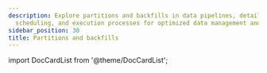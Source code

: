 ```yaml
---
description: Explore partitions and backfills in data pipelines, detailing configuration,
  scheduling, and execution processes for optimized data management and processing.
sidebar_position: 30
title: Partitions and backfills
---
```

import DocCardList from '@theme/DocCardList';

<DocCardList />